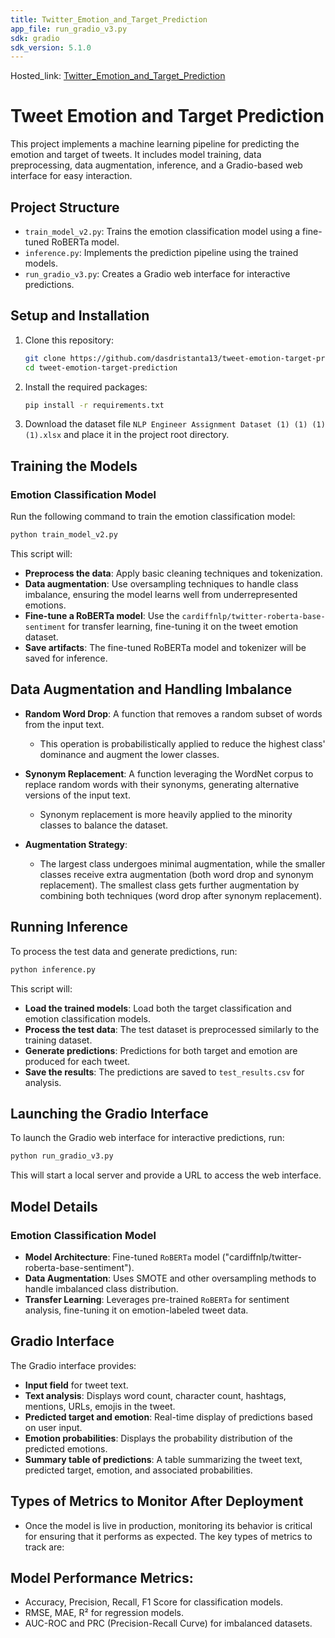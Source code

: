 ```yaml
---
title: Twitter_Emotion_and_Target_Prediction
app_file: run_gradio_v3.py
sdk: gradio
sdk_version: 5.1.0
---
```


Hosted_link: [Twitter_Emotion_and_Target_Prediction](https://huggingface.co/spaces/dasdristanta13/Twitter_Emotion_and_Target_Prediction)
# Tweet Emotion and Target Prediction

This project implements a machine learning pipeline for predicting the emotion and target of tweets. It includes model training, data preprocessing, data augmentation, inference, and a Gradio-based web interface for easy interaction.

## Project Structure

- `train_model_v2.py`: Trains the emotion classification model using a fine-tuned RoBERTa model.
- `inference.py`: Implements the prediction pipeline using the trained models.
- `run_gradio_v3.py`: Creates a Gradio web interface for interactive predictions.

## Setup and Installation

1. Clone this repository:
   ```bash
   git clone https://github.com/dasdristanta13/tweet-emotion-target-prediction.git
   cd tweet-emotion-target-prediction
   ```

2. Install the required packages:
   ```bash
   pip install -r requirements.txt
   ```

3. Download the dataset file `NLP Engineer Assignment Dataset (1) (1) (1) (1).xlsx` and place it in the project root directory.

## Training the Models

### Emotion Classification Model

Run the following command to train the emotion classification model:

```bash
python train_model_v2.py
```

This script will:
- **Preprocess the data**: Apply basic cleaning techniques and tokenization.
- **Data augmentation**: Use oversampling techniques to handle class imbalance, ensuring the model learns well from underrepresented emotions.
- **Fine-tune a RoBERTa model**: Use the `cardiffnlp/twitter-roberta-base-sentiment` for transfer learning, fine-tuning it on the tweet emotion dataset.
- **Save artifacts**: The fine-tuned RoBERTa model and tokenizer will be saved for inference.

## Data Augmentation and Handling Imbalance

- **Random Word Drop**: A function that removes a random subset of words from the input text.
   - This operation is probabilistically applied to reduce the highest class' dominance and augment the lower classes.

- **Synonym Replacement**: A function leveraging the WordNet corpus to replace random words with their synonyms, generating alternative versions of the input text.
   - Synonym replacement is more heavily applied to the minority classes to balance the dataset.

- **Augmentation Strategy**: 
   - The largest class undergoes minimal augmentation, while the smaller classes receive extra augmentation (both word drop and synonym replacement). The smallest class gets further augmentation by combining both techniques (word drop after synonym replacement).

## Running Inference

To process the test data and generate predictions, run:

```bash
python inference.py
```

This script will:
- **Load the trained models**: Load both the target classification and emotion classification models.
- **Process the test data**: The test dataset is preprocessed similarly to the training dataset.
- **Generate predictions**: Predictions for both target and emotion are produced for each tweet.
- **Save the results**: The predictions are saved to `test_results.csv` for analysis.

## Launching the Gradio Interface

To launch the Gradio web interface for interactive predictions, run:

```bash
python run_gradio_v3.py
```

This will start a local server and provide a URL to access the web interface.

## Model Details

### Emotion Classification Model
- **Model Architecture**: Fine-tuned `RoBERTa` model ("cardiffnlp/twitter-roberta-base-sentiment").
- **Data Augmentation**: Uses SMOTE and other oversampling methods to handle imbalanced class distribution.
- **Transfer Learning**: Leverages pre-trained `RoBERTa` for sentiment analysis, fine-tuning it on emotion-labeled tweet data.

## Gradio Interface

The Gradio interface provides:
- **Input field** for tweet text.
- **Text analysis**: Displays word count, character count, hashtags, mentions, URLs, emojis in the tweet.
- **Predicted target and emotion**: Real-time display of predictions based on user input.
- **Emotion probabilities**: Displays the probability distribution of the predicted emotions.
- **Summary table of predictions**: A table summarizing the tweet text, predicted target, emotion, and associated probabilities.

## Types of Metrics to Monitor After Deployment
- Once the model is live in production, monitoring its behavior is critical for ensuring that it performs as expected. The key types of metrics to track are:

## Model Performance Metrics:

- Accuracy, Precision, Recall, F1 Score for classification models.
- RMSE, MAE, R² for regression models.
- AUC-ROC and PRC (Precision-Recall Curve) for imbalanced datasets.
